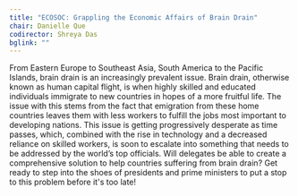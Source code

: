```yaml
---
title: "ECOSOC: Grappling the Economic Affairs of Brain Drain"
chair: Danielle Que
codirector: Shreya Das
bglink: ""
---
```

From Eastern Europe to Southeast Asia, South America to the Pacific Islands, brain drain is an increasingly prevalent issue. Brain drain, otherwise known as human capital flight, is when highly skilled and educated individuals immigrate to new countries in hopes of a more fruitful life. The issue with this stems from the fact that emigration from these home countries leaves them with less workers to fulfill the jobs most important to developing nations. This issue is getting progressively desperate as time passes, which, combined with the rise in technology and a decreased reliance on skilled workers, is soon to escalate into something that needs to be addressed by the world’s top officials. Will delegates be able to create a comprehensive solution to help countries suffering from brain drain? Get ready to step into the shoes of presidents and prime ministers to put a stop to this problem before it's too late!